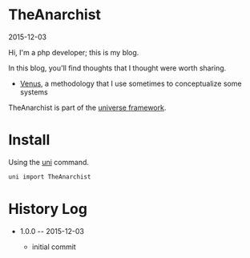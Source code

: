 TheAnarchist
============
2015-12-03


Hi, I'm a php developer; this is my blog.


In this blog, you'll find thoughts that I thought were worth sharing.


- [Venus](https://github.com/lingtalfi/TheAnarchist/blob/master/methodology/methodology.venus.eng.md), a methodology that I use sometimes to conceptualize some systems




TheAnarchist is part of the [universe framework](https://github.com/karayabin/universe-snapshot).


Install
==========
Using the [uni](https://github.com/lingtalfi/universe-naive-importer) command.
```bash
uni import TheAnarchist
```


History Log
===============

- 1.0.0 -- 2015-12-03

    - initial commit

